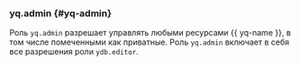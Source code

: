 ### yq.admin {#yq-admin}

Роль `yq.admin` разрешает управлять любыми ресурсами {{ yq-name }}, в том числе помеченными как приватные. Роль `yq.admin` включает в себя все разрешения роли `ydb.editor`.
